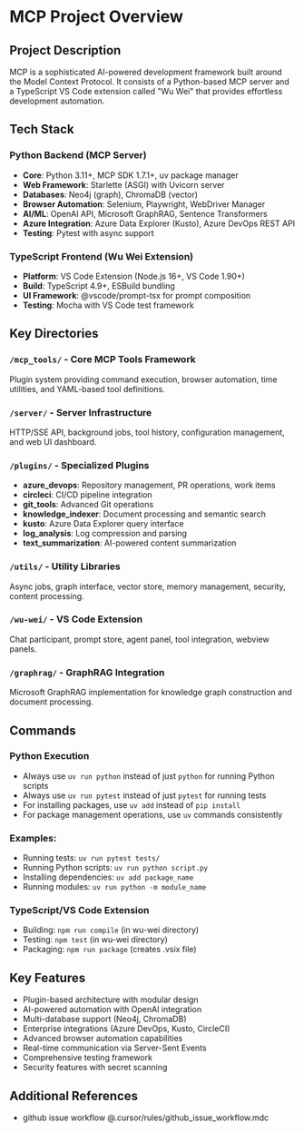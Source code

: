 # MCP Project Overview

## Project Description
MCP is a sophisticated AI-powered development framework built around the Model Context Protocol. It consists of a Python-based MCP server and a TypeScript VS Code extension called "Wu Wei" that provides effortless development automation.

## Tech Stack

### Python Backend (MCP Server)
- **Core**: Python 3.11+, MCP SDK 1.7.1+, uv package manager
- **Web Framework**: Starlette (ASGI) with Uvicorn server
- **Databases**: Neo4j (graph), ChromaDB (vector)
- **Browser Automation**: Selenium, Playwright, WebDriver Manager
- **AI/ML**: OpenAI API, Microsoft GraphRAG, Sentence Transformers
- **Azure Integration**: Azure Data Explorer (Kusto), Azure DevOps REST API
- **Testing**: Pytest with async support

### TypeScript Frontend (Wu Wei Extension)
- **Platform**: VS Code Extension (Node.js 16+, VS Code 1.90+)
- **Build**: TypeScript 4.9+, ESBuild bundling
- **UI Framework**: @vscode/prompt-tsx for prompt composition
- **Testing**: Mocha with VS Code test framework

## Key Directories

### `/mcp_tools/` - Core MCP Tools Framework
Plugin system providing command execution, browser automation, time utilities, and YAML-based tool definitions.

### `/server/` - Server Infrastructure
HTTP/SSE API, background jobs, tool history, configuration management, and web UI dashboard.

### `/plugins/` - Specialized Plugins
- **azure_devops**: Repository management, PR operations, work items
- **circleci**: CI/CD pipeline integration
- **git_tools**: Advanced Git operations
- **knowledge_indexer**: Document processing and semantic search
- **kusto**: Azure Data Explorer query interface
- **log_analysis**: Log compression and parsing
- **text_summarization**: AI-powered content summarization

### `/utils/` - Utility Libraries
Async jobs, graph interface, vector store, memory management, security, content processing.

### `/wu-wei/` - VS Code Extension
Chat participant, prompt store, agent panel, tool integration, webview panels.

### `/graphrag/` - GraphRAG Integration
Microsoft GraphRAG implementation for knowledge graph construction and document processing.

## Commands

### Python Execution
- Always use `uv run python` instead of just `python` for running Python scripts
- Always use `uv run pytest` instead of just `pytest` for running tests
- For installing packages, use `uv add` instead of `pip install`
- For package management operations, use `uv` commands consistently

### Examples:
- Running tests: `uv run pytest tests/`
- Running Python scripts: `uv run python script.py`
- Installing dependencies: `uv add package_name`
- Running modules: `uv run python -m module_name`

### TypeScript/VS Code Extension
- Building: `npm run compile` (in wu-wei directory)
- Testing: `npm test` (in wu-wei directory)
- Packaging: `npm run package` (creates .vsix file)

## Key Features
- Plugin-based architecture with modular design
- AI-powered automation with OpenAI integration
- Multi-database support (Neo4j, ChromaDB)
- Enterprise integrations (Azure DevOps, Kusto, CircleCI)
- Advanced browser automation capabilities
- Real-time communication via Server-Sent Events
- Comprehensive testing framework
- Security features with secret scanning

## Additional References
- github issue workflow @.cursor/rules/github_issue_workflow.mdc
